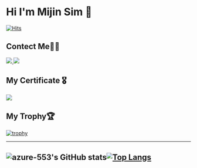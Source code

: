 # Hi I'm Mijin Sim 👋
[![Hits](https://hits.seeyoufarm.com/api/count/incr/badge.svg?url=https%3A%2F%2Fgithub.com%2Fazure-553%2Fhit-counter&count_bg=%23989898&title_bg=%23000000&icon=github.svg&icon_color=%23E7E7E7&title=hits&edge_flat=false)](https://hits.seeyoufarm.com)
<!--
**azure-553/azure-553** is a ✨ _special_ ✨ repository because its `README.md` (this file) appears on your GitHub profile.

Here are some ideas to get you started:

- 🔭 I’m currently working on ...
- 🌱 I’m currently learning ...
- 👯 I’m looking to collaborate on ...
- 🤔 I’m looking for help with ...
- 💬 Ask me about ...
- 📫 How to reach me: ...
- 😄 Pronouns: ...
- ⚡ Fun fact: ...
-->

## Contect Me🙋‍♀
<a href="https://www.instagram.com/mixinxim/" target="_blank"><img src="https://img.shields.io/badge/Instagram-E4405F?style=flat-square&logo=Instagram&logoColor=white"/>
<a herf="simmijin816@gmail.com"><img src="https://img.shields.io/badge/simmijin816@gmail.com-EA4335?style=flat-square&logo=Gmail&logoColor=white"/>

  
## My Certificate 🎖️
<img src="https://img.shields.io/badge/Microsoft AZ900-0078D4?style=flat-square&logo=MicrosoftAzure&logoColor=white"/>
  
## My Trophy🏆
  [![trophy](https://github-profile-trophy.vercel.app/?username=azure-553)](https://github.com/ryo-ma/github-profile-trophy)  

  
  ---
![azure-553's GitHub stats](https://github-readme-stats.vercel.app/api?username=azure-553&show_icons=true&theme=material-palenight)[![Top Langs](https://github-readme-stats.vercel.app/api/top-langs/?username=azure-553&layout=compact&theme=material-palenight&langs_count=8)](https://github.com/anuraghazra/github-readme-stats)
  ---

  
